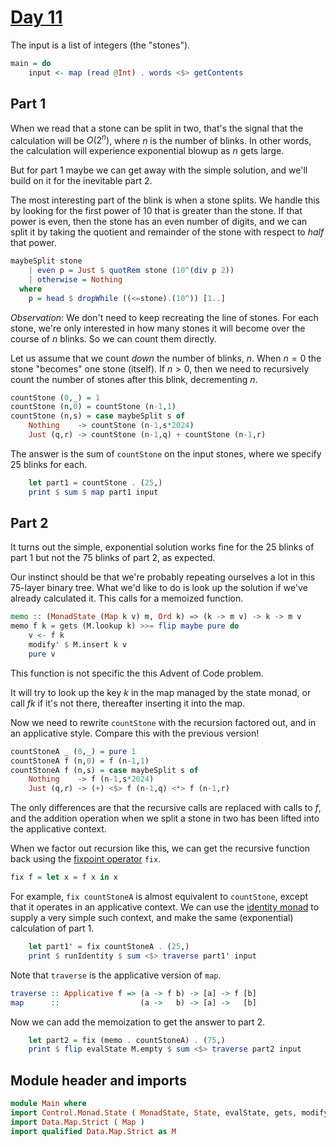 # [Day 11](https://adventofcode.com/2024/day/11)

The input is a list of integers (the "stones").

```haskell top:3
main = do
    input <- map (read @Int) . words <$> getContents
```

## Part 1

When we read that a stone can be split in two, that's the signal that the
calculation will be $O(2^n)$, where $n$ is the number of blinks. In other
words, the calculation will experience exponential blowup as $n$ gets large.

But for part 1 maybe we can get away with the simple solution,
and we'll build on it for the inevitable part 2.

The most interesting part of the blink is when a stone splits. We handle this by
looking for the first power of 10 that is greater than the stone. If that power
is even, then the stone has an even number of digits, and we can split it by
taking the quotient and remainder of the stone with respect to *half* that power.

```haskell
maybeSplit stone
    | even p = Just $ quotRem stone (10^(div p 2))
    | otherwise = Nothing
  where
    p = head $ dropWhile ((<=stone).(10^)) [1..]
```

*Observation*: We don't need to keep recreating the line of stones.
For each stone, we're only interested in how many stones it will become
over the course of $n$ blinks. So we can count them directly.

Let us assume that we count *down* the number of blinks, $n$.
When $n=0$ the stone "becomes" one stone (itself).
If $n>0$, then we need to recursively count the number of stones
after this blink, decrementing $n$.

```haskell
countStone (0,_) = 1
countStone (n,0) = countStone (n-1,1)
countStone (n,s) = case maybeSplit s of
    Nothing    -> countStone (n-1,s*2024)
    Just (q,r) -> countStone (n-1,q) + countStone (n-1,r)
```

The answer is the sum of `countStone` on the input stones,
where we specify 25 blinks for each.

```haskell top:3
    let part1 = countStone . (25,)
    print $ sum $ map part1 input
```

## Part 2

It turns out the simple, exponential solution works fine for the 25 blinks of part 1 but
not the 75 blinks of part 2, as expected.

Our instinct should be that we're probably repeating ourselves a lot in
this 75-layer binary tree.  What we'd like to do is look up the solution
if we've already calculated it.  This calls for a memoized function.

```haskell
memo :: (MonadState (Map k v) m, Ord k) => (k -> m v) -> k -> m v
memo f k = gets (M.lookup k) >>= flip maybe pure do
    v <- f k
    modify' $ M.insert k v
    pure v
```

This function is not specific the this Advent of Code problem.

It will try to look up the key $k$ in the map managed by the state monad,
or call $f k$ if it's not there, thereafter inserting it into the map.

Now we need to rewrite `countStone` with the recursion factored out, and in
an applicative style. Compare this with the previous version!

```haskell
countStoneA _ (0,_) = pure 1
countStoneA f (n,0) = f (n-1,1)
countStoneA f (n,s) = case maybeSplit s of
    Nothing    -> f (n-1,s*2024)
    Just (q,r) -> (+) <$> f (n-1,q) <*> f (n-1,r)
```

The only differences are that the recursive calls are replaced with calls to $f$,
and the addition operation when we split a stone in two has been lifted into
the applicative context.

When we factor out recursion like this, we can get the recursive function
back using the
[fixpoint operator](https://hackage.haskell.org/package/base-4.20.0.1/docs/Data-Function.html#v:fix) `fix`.

```haskell ignore
fix f = let x = f x in x
```

For example, `fix countStoneA` is almost equivalent to `countStone`,
except that it operates in an applicative context.
We can use the [identity monad](https://downloads.haskell.org/ghc/latest/docs/libraries/base-4.20.0.0-1f57/Data-Functor-Identity.html)
to supply a very simple such context,
and make the same (exponential) calculation of part 1.

```haskell top:3
    let part1' = fix countStoneA . (25,)
    print $ runIdentity $ sum <$> traverse part1' input
```

Note that `traverse` is the applicative version of `map`.

```haskell ignore
traverse :: Applicative f => (a -> f b) -> [a] -> f [b]
map      ::                  (a ->   b) -> [a] ->   [b]
```

Now we can add the memoization to get the answer to part 2.

```haskell top:3
    let part2 = fix (memo . countStoneA) . (75,)
    print $ flip evalState M.empty $ sum <$> traverse part2 input
```

## Module header and imports

```haskell top
module Main where
import Control.Monad.State ( MonadState, State, evalState, gets, modify' )
import Data.Map.Strict ( Map )
import qualified Data.Map.Strict as M
```

